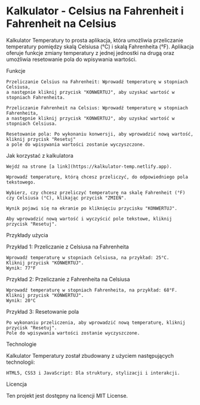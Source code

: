 # Kalkulator - Celsius na Fahrenheit i Fahrenheit na Celsius

Kalkulator Temperatury to prosta aplikacja, która umożliwia przeliczanie temperatury pomiędzy skalą Celsiusa (°C) i skalą Fahrenheita (°F). 
Aplikacja oferuje funkcje zmiany temperatury z jednej jednostki na drugą oraz umożliwia resetowanie pola do wpisywania wartości.

Funkcje

    Przeliczanie Celsius na Fahrenheit: Wprowadź temperaturę w stopniach Celsiusa, 
    a następnie kliknij przycisk "KONWERTUJ", aby uzyskać wartość w stopniach Fahrenheita.

    Przeliczanie Fahrenheit na Celsius: Wprowadź temperaturę w stopniach Fahrenheita, 
    a następnie kliknij przycisk "KONWERTUJ", aby uzyskać wartość w stopniach Celsiusa.

    Resetowanie pola: Po wykonaniu konwersji, aby wprowadzić nową wartość, kliknij przycisk "Resetuj"
    a pole do wpisywania wartości zostanie wyczyszczone.

Jak korzystać z kalkulatora
        
    Wejdź na strone [a link](https://kalkulator-temp.netlify.app).

    Wprowadź temperaturę, którą chcesz przeliczyć, do odpowiedniego pola tekstowego.

    Wybierz, czy chcesz przeliczyć temperaturę na skalę Fahrenheit (°F) czy Celsiusa (°C), klikając przycisk "ZMIEŃ".

    Wynik pojawi się na ekranie po kliknięciu przycisku "KONWERTUJ".

    Aby wprowadzić nową wartość i wyczyścić pole tekstowe, kliknij przycisk "Resetuj".

Przykłady użycia

Przykład 1: Przeliczanie z Celsiusa na Fahrenheita

    Wprowadź temperaturę w stopniach Celsiusa, na przykład: 25°C.
    Kliknij przycisk "KONWERTUJ".
    Wynik: 77°F

Przykład 2: Przeliczanie z Fahrenheita na Celsiusa

    Wprowadź temperaturę w stopniach Fahrenheita, na przykład: 68°F.
    Kliknij przycisk "KONWERTUJ".
    Wynik: 20°C

Przykład 3: Resetowanie pola

    Po wykonaniu przeliczenia, aby wprowadzić nową temperaturę, kliknij przycisk "Resetuj".
    Pole do wpisywania wartości zostanie wyczyszczone.

Technologie

Kalkulator Temperatury został zbudowany z użyciem następujących technologii:

    HTML5, CSS3 i JavaScript: Dla struktury, stylizacji i interakcji.

Licencja

Ten projekt jest dostępny na licencji MIT License.
